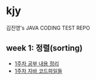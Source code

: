 # kjy
김진영's JAVA CODING TEST REPO 

## week 1: 정렬(sorting)
* [1주차 공부 내용 정리]('./docs/week1.md')
* [1주차 자바 코드파일들]('./codes/src/sorting)
